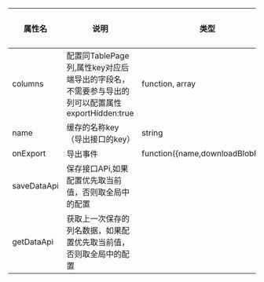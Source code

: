 | 属性名     | 说明 | 类型              | 默认值 |
|---------|--|-----------------|-----|
| columns | 配置同TablePage列,属性key对应后端导出的字段名，不需要参与导出的列可以配置属性exportHidden:true | function, array | []  |
| name | 缓存的名称key（导出接口的key） | string |   |
| onExport | 导出事件 | function({name,downloadBlobFile}) |   |
| saveDataApi | 保存接口APi,如果配置优先取当前值，否则取全局中的配置 |  |   |
| getDataApi | 获取上一次保存的列名数据，如果配置优先取当前值，否则取全局中的配置 |  |   |

